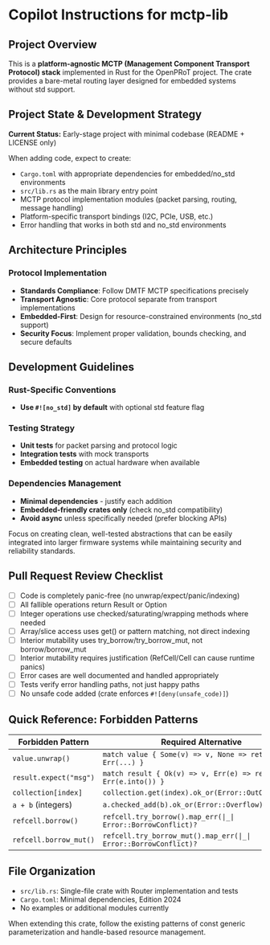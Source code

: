 # Copilot Instructions for mctp-lib

## Project Overview

This is a **platform-agnostic MCTP (Management Component Transport Protocol) stack** implemented in Rust for the OpenPRoT project. The crate provides a bare-metal routing layer designed for embedded systems without std support.


## Project State & Development Strategy
**Current Status:** Early-stage project with minimal codebase (README + LICENSE only)

When adding code, expect to create:
- `Cargo.toml` with appropriate dependencies for embedded/no_std environments
- `src/lib.rs` as the main library entry point
- MCTP protocol implementation modules (packet parsing, routing, message handling)
- Platform-specific transport bindings (I2C, PCIe, USB, etc.)
- Error handling that works in both std and no_std environments

## Architecture Principles

### Protocol Implementation
- **Standards Compliance**: Follow DMTF MCTP specifications precisely
- **Transport Agnostic**: Core protocol separate from transport implementations
- **Embedded-First**: Design for resource-constrained environments (no_std support)
- **Security Focus**: Implement proper validation, bounds checking, and secure defaults


## Development Guidelines

### Rust-Specific Conventions
- **Use `#![no_std]` by default** with optional std feature flag

### Testing Strategy
- **Unit tests** for packet parsing and protocol logic
- **Integration tests** with mock transports
- **Embedded testing** on actual hardware when available

### Dependencies Management
- **Minimal dependencies** - justify each addition
- **Embedded-friendly crates only** (check no_std compatibility)
- **Avoid async** unless specifically needed (prefer blocking APIs)


Focus on creating clean, well-tested abstractions that can be easily integrated into larger firmware systems while maintaining security and reliability standards.

## Pull Request Review Checklist

- [ ] Code is completely panic-free (no unwrap/expect/panic/indexing)
- [ ] All fallible operations return Result or Option
- [ ] Integer operations use checked/saturating/wrapping methods where needed
- [ ] Array/slice access uses get() or pattern matching, not direct indexing
- [ ] Interior mutability uses try_borrow/try_borrow_mut, not borrow/borrow_mut
- [ ] Interior mutability requires justification (RefCell/Cell can cause runtime panics)
- [ ] Error cases are well documented and handled appropriately
- [ ] Tests verify error handling paths, not just happy paths
- [ ] No unsafe code added (crate enforces `#![deny(unsafe_code)]`)

## Quick Reference: Forbidden Patterns

| Forbidden Pattern | Required Alternative |
|-------------------|----------------------|
| `value.unwrap()` | `match value { Some(v) => v, None => return Err(...) }` |
| `result.expect("msg")` | `match result { Ok(v) => v, Err(e) => return Err(e.into()) }` |
| `collection[index]` | `collection.get(index).ok_or(Error::OutOfBounds)?` |
| `a + b` (integers) | `a.checked_add(b).ok_or(Error::Overflow)?` |
| `refcell.borrow()` | `refcell.try_borrow().map_err(\|_\| Error::BorrowConflict)?` |
| `refcell.borrow_mut()` | `refcell.try_borrow_mut().map_err(\|_\| Error::BorrowConflict)?` |

## File Organization

- `src/lib.rs`: Single-file crate with Router implementation and tests
- `Cargo.toml`: Minimal dependencies, Edition 2024
- No examples or additional modules currently

When extending this crate, follow the existing patterns of const generic parameterization and handle-based resource management.